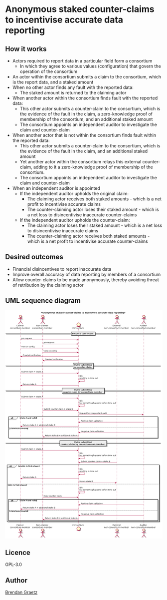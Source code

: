 # Anonymous staked counter-claims to incentivise accurate data reporting

## How it works

- Actors required to report data in a particular field form a consortium
  - In which they agree to various values (configuration) that govern the operation of the consortium
- An actor within the consortium submits a claim to the consortium,
  which is the report data, and a staked amount
- When no other actor finds any fault with the reported data:
  - The staked amount is returned to the claiming actor
- When another actor within the consortium finds fault with the reported data:
  - This other actor submits a counter-claim to the consortium,
    which is the evidence of the fault in the claim,
    a zero-knowledge proof of membership of the consortium,
    and an additional staked amount
  - The consortium appoints an independent auditor
    to investigate the claim and counter-claim
- When another actor that is not within the consortium finds fault within the reported data:
  - This other actor submits a counter-claim to the consortium,
    which is the evidence of the fault in the claim,
    and an additional staked amount
  - Yet another actor within the consortium relays this external counter-claim,
    adding to it a zero-knowledge proof of membership of the consortium.
  - The consortium appoints an independent auditor
    to investigate the claim and counter-claim
- When an independent auditor is appointed
  - If the independent auditor upholds the original claim:
    - The claiming actor receives both staked amounts -
      which is a net profit to incentivise accurate claims
    - The counter-claiming actor loses their staked amount -
      which is a net loss to disincentivise inaccurate counter-claims
  - If the independent auditor upholds the counter-claim:
    - The claiming actor loses their staked amount -
      which is a net loss to disincentivise inaccurate claims
    - The counter-claiming actor receives both staked amounts -
      which is a net profit to incentivise accurate counter-claims

## Desired outcomes

- Financial disincentives to report inaccurate data
- Improve overall accuracy of data reporting by members of a consortium
- Allow counter-claims to be made anonymously,
  thereby avoiding threat of retribution by the claiming actor

## UML sequence diagram

![Sequence diagram for anonymous staked counter-claims to incentivise accurate data reporting](anonymous-staked-counter-claims-sequence-diagram.plantuml.png)

## Licence

GPL-3.0

## Author

[Brendan Graetz](http://bguiz.com)
